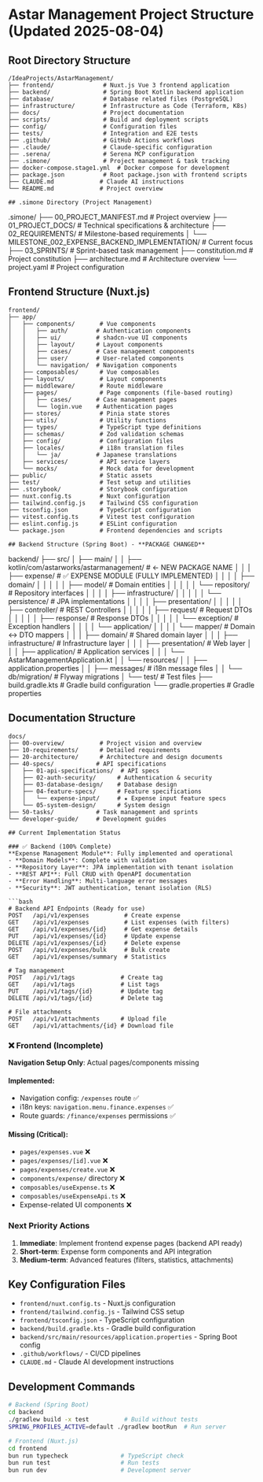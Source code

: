 # Astar Management Project Structure (Updated 2025-08-04)

## Root Directory Structure
```
/IdeaProjects/AstarManagement/
├── frontend/              # Nuxt.js Vue 3 frontend application
├── backend/               # Spring Boot Kotlin backend application
├── database/              # Database related files (PostgreSQL)
├── infrastructure/        # Infrastructure as Code (Terraform, K8s)
├── docs/                  # Project documentation
├── scripts/               # Build and deployment scripts
├── config/                # Configuration files
├── tests/                 # Integration and E2E tests
├── .github/               # GitHub Actions workflows
├── .claude/               # Claude-specific configuration
├── .serena/               # Serena MCP configuration
├── .simone/               # Project management & task tracking
├── docker-compose.stage1.yml  # Docker compose for development
├── package.json           # Root package.json with frontend scripts
├── CLAUDE.md             # Claude AI instructions
└── README.md             # Project overview

## .simone Directory (Project Management)
```
.simone/
├── 00_PROJECT_MANIFEST.md          # Project overview
├── 01_PROJECT_DOCS/                # Technical specifications & architecture
├── 02_REQUIREMENTS/                # Milestone-based requirements
│   └── MILESTONE_002_EXPENSE_BACKEND_IMPLEMENTATION/  # Current focus
├── 03_SPRINTS/                     # Sprint-based task management
├── constitution.md                 # Project constitution
├── architecture.md                 # Architecture overview
└── project.yaml                    # Project configuration

## Frontend Structure (Nuxt.js)
```
frontend/
├── app/
│   ├── components/       # Vue components
│   │   ├── auth/        # Authentication components
│   │   ├── ui/          # shadcn-vue UI components
│   │   ├── layout/      # Layout components  
│   │   ├── cases/       # Case management components
│   │   ├── user/        # User-related components
│   │   └── navigation/  # Navigation components
│   ├── composables/      # Vue composables
│   ├── layouts/          # Layout components
│   ├── middleware/       # Route middleware
│   ├── pages/            # Page components (file-based routing)
│   │   ├── cases/       # Case management pages
│   │   └── login.vue    # Authentication pages
│   ├── stores/           # Pinia state stores
│   ├── utils/            # Utility functions
│   ├── types/            # TypeScript type definitions
│   ├── schemas/          # Zod validation schemas
│   ├── config/           # Configuration files
│   ├── locales/          # i18n translation files
│   │   └── ja/          # Japanese translations
│   ├── services/         # API service layers
│   └── mocks/            # Mock data for development
├── public/               # Static assets
├── test/                 # Test setup and utilities
├── .storybook/           # Storybook configuration
├── nuxt.config.ts        # Nuxt configuration
├── tailwind.config.js    # Tailwind CSS configuration
├── tsconfig.json         # TypeScript configuration
├── vitest.config.ts      # Vitest test configuration
├── eslint.config.js      # ESLint configuration
└── package.json          # Frontend dependencies and scripts

## Backend Structure (Spring Boot) - **PACKAGE CHANGED**
```
backend/
├── src/
│   ├── main/
│   │   ├── kotlin/com/astarworks/astarmanagement/  # ← NEW PACKAGE NAME
│   │   │   ├── expense/          # ✅ EXPENSE MODULE (FULLY IMPLEMENTED)
│   │   │   │   ├── domain/
│   │   │   │   │   ├── model/    # Domain entities
│   │   │   │   │   └── repository/ # Repository interfaces
│   │   │   │   ├── infrastructure/
│   │   │   │   │   └── persistence/ # JPA implementations
│   │   │   │   ├── presentation/
│   │   │   │   │   ├── controller/ # REST Controllers
│   │   │   │   │   ├── request/   # Request DTOs
│   │   │   │   │   ├── response/  # Response DTOs
│   │   │   │   │   └── exception/ # Exception handlers
│   │   │   │   └── application/
│   │   │   │       └── mapper/    # Domain ↔ DTO mappers
│   │   │   ├── domain/           # Shared domain layer
│   │   │   ├── infrastructure/   # Infrastructure layer
│   │   │   ├── presentation/     # Web layer
│   │   │   ├── application/      # Application services
│   │   │   └── AstarManagementApplication.kt
│   │   └── resources/
│   │       ├── application.properties
│   │       ├── messages/         # i18n message files
│   │       └── db/migration/     # Flyway migrations
│   └── test/                     # Test files
├── build.gradle.kts              # Gradle build configuration
└── gradle.properties             # Gradle properties

## Documentation Structure
```
docs/
├── 00-overview/          # Project vision and overview
├── 10-requirements/      # Detailed requirements
├── 20-architecture/      # Architecture and design documents
├── 40-specs/            # API specifications
│   ├── 01-api-specifications/  # API specs
│   ├── 02-auth-security/      # Authentication & security
│   ├── 03-database-design/    # Database design
│   ├── 04-feature-specs/      # Feature specifications
│   │   └── expense-input/     # ★ Expense input feature specs
│   └── 05-system-design/      # System design
├── 50-tasks/            # Task management and sprints
└── developer-guide/     # Development guides

## Current Implementation Status

### ✅ Backend (100% Complete)
**Expense Management Module**: Fully implemented and operational
- **Domain Models**: Complete with validation
- **Repository Layer**: JPA implementation with tenant isolation
- **REST API**: Full CRUD with OpenAPI documentation
- **Error Handling**: Multi-language error messages
- **Security**: JWT authentication, tenant isolation (RLS)

```bash
# Backend API Endpoints (Ready for use)
POST   /api/v1/expenses          # Create expense
GET    /api/v1/expenses          # List expenses (with filters)
GET    /api/v1/expenses/{id}     # Get expense details
PUT    /api/v1/expenses/{id}     # Update expense
DELETE /api/v1/expenses/{id}     # Delete expense
POST   /api/v1/expenses/bulk     # Bulk create
GET    /api/v1/expenses/summary  # Statistics

# Tag management
POST   /api/v1/tags             # Create tag
GET    /api/v1/tags             # List tags
PUT    /api/v1/tags/{id}        # Update tag
DELETE /api/v1/tags/{id}        # Delete tag

# File attachments
POST   /api/v1/attachments      # Upload file
GET    /api/v1/attachments/{id} # Download file
```

### ❌ Frontend (Incomplete)
**Navigation Setup Only**: Actual pages/components missing

#### Implemented:
- Navigation config: `/expenses` route ✅
- i18n keys: `navigation.menu.finance.expenses` ✅
- Route guards: `/finance/expenses` permissions ✅

#### Missing (Critical):
- `pages/expenses.vue` ❌
- `pages/expenses/[id].vue` ❌  
- `pages/expenses/create.vue` ❌
- `components/expense/` directory ❌
- `composables/useExpense.ts` ❌
- `composables/useExpenseApi.ts` ❌
- Expense-related UI components ❌

### Next Priority Actions
1. **Immediate**: Implement frontend expense pages (backend API ready)
2. **Short-term**: Expense form components and API integration
3. **Medium-term**: Advanced features (filters, statistics, attachments)

## Key Configuration Files
- `frontend/nuxt.config.ts` - Nuxt.js configuration
- `frontend/tailwind.config.js` - Tailwind CSS setup
- `frontend/tsconfig.json` - TypeScript configuration
- `backend/build.gradle.kts` - Gradle build configuration
- `backend/src/main/resources/application.properties` - Spring Boot config
- `.github/workflows/` - CI/CD pipelines
- `CLAUDE.md` - Claude AI development instructions

## Development Commands
```bash
# Backend (Spring Boot)
cd backend
./gradlew build -x test          # Build without tests
SPRING_PROFILES_ACTIVE=default ./gradlew bootRun  # Run server

# Frontend (Nuxt.js)
cd frontend  
bun run typecheck               # TypeScript check
bun run test                    # Run tests
bun run dev                     # Development server
```